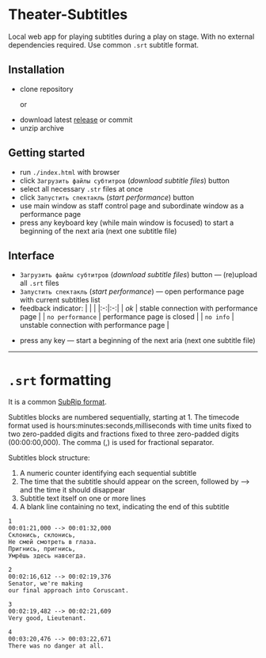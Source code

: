 # Theater-Subtitles

Local web app for playing subtitles during a play on stage. With no external dependencies required. Use common `.srt` subtitle format.

## Installation

* clone repository

  or

- download latest [release](../../releases/latest) or commit
- unzip archive

## Getting started

* run `./index.html` with browser
* click `Загрузить файлы субтитров` (_download subtitle files_) button
* select all necessary `.str` files at once
* click `Запустить спектакль` (_start performance_) button
* use main window as staff control page and subordinate window as a performance page
* press any keyboard key (while main window is focused) to start a beginning of the next aria (next one subtitle file)

## Interface

* `Загрузить файлы субтитров` (_download subtitle files_) button — (re)upload all `.srt` files
* `Запустить спектакль` (_start performance_) — open performance page with current subtitles list
* feedback indicator:
  |   |   |
  |:-:|:-:|
  | _ok_ | stable connection with performance page |
  | `no performance` | performance page is closed |
  | `no info` | unstable connection with performance page |


- press any key — start a beginning of the next aria (next one subtitle file)


---


# `.srt` formatting

It is a common [SubRip format](https://en.wikipedia.org/wiki/SubRip).

Subtitles blocks are numbered sequentially, starting at 1.
The timecode format used is hours:minutes:seconds,milliseconds with time units fixed to two zero-padded digits and fractions fixed to three zero-padded digits (00:00:00,000).
The comma (,) is used for fractional separator.

Subtitles block structure:
1. A numeric counter identifying each sequential subtitle
2. The time that the subtitle should appear on the screen, followed by --> and the time it should disappear
3. Subtitle text itself on one or more lines
4. A blank line containing no text, indicating the end of this subtitle

```
1
00:01:21,000 --> 00:01:32,000
Склонись, склонись,
Не смей смотреть в глаза.
Пригнись, пригнись,
Умрёшь здесь навсегда.

2
00:02:16,612 --> 00:02:19,376
Senator, we're making
our final approach into Coruscant.

3
00:02:19,482 --> 00:02:21,609
Very good, Lieutenant.

4
00:03:20,476 --> 00:03:22,671
There was no danger at all.
```
